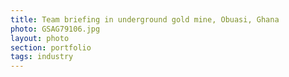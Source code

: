 ```yaml
--- 
title: Team briefing in underground gold mine, Obuasi, Ghana
photo: GSAG79106.jpg 
layout: photo 
section: portfolio 
tags: industry 
---  
```

